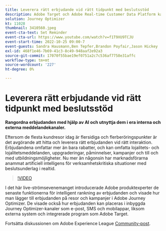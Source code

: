 ```yaml
---
title: Leverera rätt erbjudande vid rätt tidpunkt med beslutsstöd
description: Adobe Target och Adobe Real-time Customer Data Platform kan integreras för att ge en mer personaliserad kundupplevelse. I det här liveeventet kan du se hur integreringen av dessa två plattformar kan hjälpa företag att samla in data i realtid och sedan skapa och testa målinriktade upplevelser. Se hela processen med denna kraftfulla funktion i en live-demonstration.
solution: Journey Optimizer
kt: 11028
thumbnail: 3410560.jpeg
event-cta-text: Set Reminder
event-cta-url: https://www.youtube.com/watch?v=f1T9XU9TCJU
event-start-time: 2022-10-25 09:00-7
event-guests: Sandra Hausmann,Ben Tepfer,Brandon Poyfair,Jason Hickey
exl-id: 468f1e46-7b69-41c3-8c49-948aaf2e92a3
source-git-commit: 17070f55bae19ef0751a2c7c536af7758e31affc
workflow-type: tm+mt
source-wordcount: '227'
ht-degree: 0%

---
```


# Leverera rätt erbjudande vid rätt tidpunkt med beslutsstöd

**Rangordna erbjudanden med hjälp av AI och utnyttja dem i era interna och externa meddelandekanaler.**

Eftersom de flesta kundresor idag är flersidiga och flerberöringspunkter är det avgörande att hitta och leverera rätt erbjudanden vid rätt interaktion. Erbjudandena omfattar mer än bara rabatter, och kan omfatta lojalitets- och lojalitetsmeddelanden, uppgraderingar, påminnelser, kampanjer och till och med utbildningsmöjligheter. Nu mer än någonsin har marknadsförarna anammat artificiell intelligens för verksamhetskritiska situationer med beslutsunderlag i realtid.

>[!VIDEO](https://video.tv.adobe.com/v/3410560/?quality=12&learn=on)

I det här live-strömsevenemanget introducerade Adobe produktexperter de senaste funktionerna för intelligent rankning av erbjudanden och visade hur man lägger till erbjudanden på resor och kampanjer i Adobe Journey Optimizer.  De visade också hur erbjudanden kan placeras i inbyggda Journey Optimizer-kanaler som e-post, SMS och mobilappar, liksom externa system och integrerade program som Adobe Target.

Fortsätta diskussionen om Adobe Experience League [Community-post](https://experienceleaguecommunities.adobe.com/t5/journey-optimizer-discussions/experience-league-live-post-session-discussion-deliver-the-right/m-p/554802#M55).

